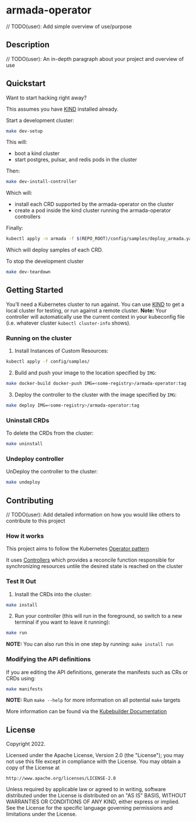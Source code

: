 # armada-operator
// TODO(user): Add simple overview of use/purpose

## Description
// TODO(user): An in-depth paragraph about your project and overview of use

## Quickstart

Want to start hacking right away?

This assumes you have [KIND](https://sigs.k8s.io/kind) installed already.

Start a development cluster:
```bash
make dev-setup
```
This will:
- boot a kind cluster
- start postgres, pulsar, and redis pods in the cluster

Then:
```bash
make dev-install-controller
```
Which will:
- install each CRD supported by the armada-operator on the cluster
- create a pod inside the kind cluster running the armada-operator controllers

Finally:
```bash
kubectl apply -n armada -f $(REPO_ROOT)/config/samples/deploy_armada.yaml
```

Which will deploy samples of each CRD.

To stop the development cluster
```bash
make dev-teardown
```

## Getting Started
You’ll need a Kubernetes cluster to run against. You can use [KIND](https://sigs.k8s.io/kind) to get a local cluster for testing, or run against a remote cluster.
**Note:** Your controller will automatically use the current context in your kubeconfig file (i.e. whatever cluster `kubectl cluster-info` shows).

### Running on the cluster
1. Install Instances of Custom Resources:

```sh
kubectl apply -f config/samples/
```

2. Build and push your image to the location specified by `IMG`:
	
```sh
make docker-build docker-push IMG=<some-registry>/armada-operator:tag
```
	
3. Deploy the controller to the cluster with the image specified by `IMG`:

```sh
make deploy IMG=<some-registry>/armada-operator:tag
```

### Uninstall CRDs
To delete the CRDs from the cluster:

```sh
make uninstall
```

### Undeploy controller
UnDeploy the controller to the cluster:

```sh
make undeploy
```

## Contributing
// TODO(user): Add detailed information on how you would like others to contribute to this project

### How it works
This project aims to follow the Kubernetes [Operator pattern](https://kubernetes.io/docs/concepts/extend-kubernetes/operator/)

It uses [Controllers](https://kubernetes.io/docs/concepts/architecture/controller/) 
which provides a reconcile function responsible for synchronizing resources untile the desired state is reached on the cluster 

### Test It Out
1. Install the CRDs into the cluster:

```sh
make install
```

2. Run your controller (this will run in the foreground, so switch to a new terminal if you want to leave it running):

```sh
make run
```

**NOTE:** You can also run this in one step by running: `make install run`

### Modifying the API definitions
If you are editing the API definitions, generate the manifests such as CRs or CRDs using:

```sh
make manifests
```

**NOTE:** Run `make --help` for more information on all potential `make` targets

More information can be found via the [Kubebuilder Documentation](https://book.kubebuilder.io/introduction.html)

## License

Copyright 2022.

Licensed under the Apache License, Version 2.0 (the "License");
you may not use this file except in compliance with the License.
You may obtain a copy of the License at

    http://www.apache.org/licenses/LICENSE-2.0

Unless required by applicable law or agreed to in writing, software
distributed under the License is distributed on an "AS IS" BASIS,
WITHOUT WARRANTIES OR CONDITIONS OF ANY KIND, either express or implied.
See the License for the specific language governing permissions and
limitations under the License.

